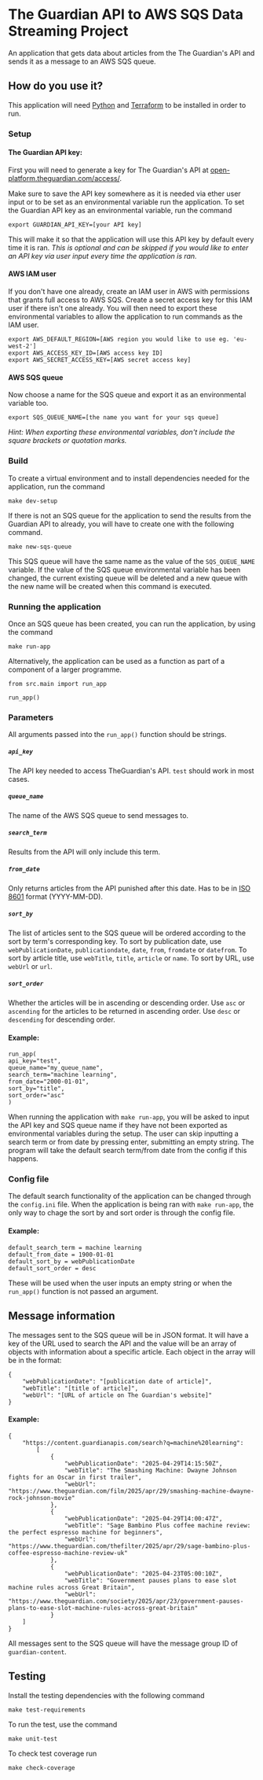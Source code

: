 # The Guardian API to AWS SQS Data Streaming Project

An application that gets data about articles from the The Guardian's API and sends it as a message to an AWS SQS queue.

## How do you use it?

This application will need [Python](https://www.python.org/) and [Terraform](https://developer.hashicorp.com/terraform/install) to be installed in order to run.

### Setup

#### The Guardian API key:

First you will need to generate a key for The Guardian's API at [open-platform.theguardian.com/access/](https://open-platform.theguardian.com/access/).

Make sure to save the API key somewhere as it is needed via ether user input or to be set as an environmental variable run the application. To set the Guardian API key as an environmental variable, run the command

`export GUARDIAN_API_KEY=[your API key]`

This will make it so that the application will use this API key by default every time it is ran. *This is optional and can be skipped if you would like to enter an API key via user input every time the application is ran.*


#### AWS IAM user

If you don't have one already, create an IAM user in AWS with permissions that grants full access to AWS SQS.
Create a secret access key for this IAM user if there isn't one already. You will then need to export these environmental variables to allow the application to run commands as the IAM user.

```
export AWS_DEFAULT_REGION=[AWS region you would like to use eg. 'eu-west-2']
export AWS_ACCESS_KEY_ID=[AWS access key ID]
export AWS_SECRET_ACCESS_KEY=[AWS secret access key]
```

#### AWS SQS queue

Now choose a name for the SQS queue and export it as an environmental variable too.

`export SQS_QUEUE_NAME=[the name you want for your sqs queue]`

*Hint: When exporting these environmental variables, don't include the square brackets or quotation marks.*


### Build

To create a virtual environment and to install dependencies needed for the application, run the command

`make dev-setup`

If there is not an SQS queue for the application to send the results from the Guardian API to already, you will have to create one with the following command.

`make new-sqs-queue`

This SQS queue will have the same name as the value of the `SQS_QUEUE_NAME` variable. If the value of the SQS queue environmental variable has been changed, the current existing queue will be deleted and a new queue with the new name will be created when this command is executed.

### Running the application

Once an SQS queue has been created, you can run the application, by using the command

`make run-app`

Alternatively, the application can be used as a function as part of a component of a larger programme.

```
from src.main import run_app

run_app()
```


### Parameters

All arguments passed into the `run_app()` function should be strings.

##### `api_key`

The API key needed to access TheGuardian's API. `test` should work in most cases.

##### `queue_name`

The name of the AWS SQS queue to send messages to.

##### `search_term`

Results from the API will only include this term.

##### `from_date`

Only returns articles from the API punished after this date. Has to be in [ISO 8601](https://www.iso.org/iso-8601-date-and-time-format.html) format (YYYY-MM-DD).

##### `sort_by`

The list of articles sent to the SQS queue will be ordered according to the sort by term's corresponding key. To sort by publication date, use `webPublicationDate`, `publicationdate`, `date`, `from`, `fromdate` or `datefrom`. To sort by article title, use `webTitle`, `title`, `article` or `name`. To sort by URL, use `webUrl` or `url`.

##### `sort_order`

Whether the articles will be in ascending or descending order. Use `asc` or `ascending` for the articles to be returned in ascending order. Use `desc` or `descending` for descending order.

####  Example:

```
run_app(
api_key="test",
queue_name="my_queue_name",
search_term="machine learning",
from_date="2000-01-01",
sort_by="title",
sort_order="asc"
)
```

When running the application with `make run-app`, you will be asked to input the API key and SQS queue name if they have not been exported as environmental variables during the setup. The user can skip inputting a search term or from date by pressing enter, submitting an empty string. The program will take the default search term/from date from the config if this happens.

### Config file

The default search functionality of the application can be changed through the `config.ini` file. When the application is being ran with `make run-app`, the only way to chage the sort by and sort order is through the config file.

####  Example:

```
default_search_term = machine learning
default_from_date = 1900-01-01
default_sort_by = webPublicationDate
default_sort_order = desc
```

These will be used when the user inputs an empty string or when the `run_app()` function is not passed an argument.

## Message information

The messages sent to the SQS queue will be in JSON format. It will have a key of the URL used to search the API and the value will be an array of objects with information about a specific article.
Each object in the array will be in the format:

```
{
    "webPublicationDate": "[publication date of article]",
    "webTitle": "[title of article]",
    "webUrl": "[URL of article on The Guardian's website]"
}
```

#### Example:

```
{
    "https://content.guardianapis.com/search?q=machine%20learning": 
        [
            {
                "webPublicationDate": "2025-04-29T14:15:50Z", 
                "webTitle": "The Smashing Machine: Dwayne Johnson fights for an Oscar in first trailer",
                "webUrl": "https://www.theguardian.com/film/2025/apr/29/smashing-machine-dwayne-rock-johnson-movie"
            },
            {
                "webPublicationDate": "2025-04-29T14:00:47Z",
                "webTitle": "Sage Bambino Plus coffee machine review: the perfect espresso machine for beginners",
                "webUrl": "https://www.theguardian.com/thefilter/2025/apr/29/sage-bambino-plus-coffee-espresso-machine-review-uk"
            },    
            {
                "webPublicationDate": "2025-04-23T05:00:10Z",
                "webTitle": "Government pauses plans to ease slot machine rules across Great Britain",
                "webUrl": "https://www.theguardian.com/society/2025/apr/23/government-pauses-plans-to-ease-slot-machine-rules-across-great-britain"
            }
    ]
}
```

All messages sent to the SQS queue will have the message group ID of `guardian-content`.

## Testing

Install the testing dependencies with the following command

`make test-requirements`

To run the test, use the command

`make unit-test`

To check test coverage run

`make check-coverage`
